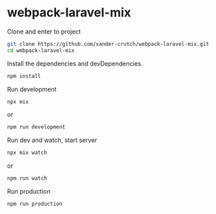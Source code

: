 # webpack-laravel-mix

Clone and enter to project

```sh
git clone https://github.com/xander-crutch/webpack-laravel-mix.git
cd webpack-laravel-mix
```

Install the dependencies and devDependencies.

```sh
npm install
```

Run development

```sh
npx mix
```

or

```sh
npm run development
```

Run dev and watch, start server

```sh
npx mix watch
```

or

```sh
npm run watch
```

Run production

```sh
npm run production
```
